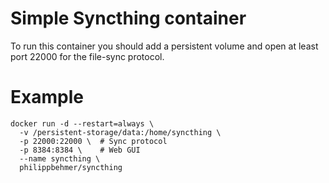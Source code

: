 # Simple Syncthing container

To run this container you should add a persistent volume and open at least port 22000 for the file-sync protocol.

# Example

    docker run -d --restart=always \
      -v /persistent-storage/data:/home/syncthing \
      -p 22000:22000 \  # Sync protocol
      -p 8384:8384 \    # Web GUI
      --name syncthing \
      philippbehmer/syncthing
